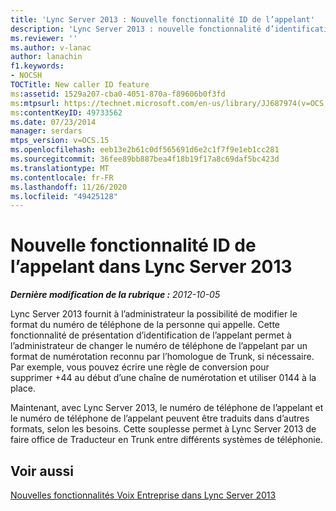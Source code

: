 ```yaml
---
title: 'Lync Server 2013 : Nouvelle fonctionnalité ID de l’appelant'
description: 'Lync Server 2013 : nouvelle fonctionnalité d’identification de l’appelant.'
ms.reviewer: ''
ms.author: v-lanac
author: lanachin
f1.keywords:
- NOCSH
TOCTitle: New caller ID feature
ms:assetid: 1529a207-cba0-4051-870a-f89606b0f3fd
ms:mtpsurl: https://technet.microsoft.com/en-us/library/JJ687974(v=OCS.15)
ms:contentKeyID: 49733562
ms.date: 07/23/2014
manager: serdars
mtps_version: v=OCS.15
ms.openlocfilehash: eeb13e2b61c0df565691d6e2c1f7f9e1eb1cc281
ms.sourcegitcommit: 36fee89bb887bea4f18b19f17a8c69daf5bc423d
ms.translationtype: MT
ms.contentlocale: fr-FR
ms.lasthandoff: 11/26/2020
ms.locfileid: "49425128"
---
```

# <a name="new-caller-id-feature-in-lync-server-2013"></a>Nouvelle fonctionnalité ID de l’appelant dans Lync Server 2013

<div data-xmlns="http://www.w3.org/1999/xhtml">

<div class="topic" data-xmlns="http://www.w3.org/1999/xhtml" data-msxsl="urn:schemas-microsoft-com:xslt" data-cs="https://msdn.microsoft.com/">

<div data-asp="https://msdn2.microsoft.com/asp">



</div>

<div id="mainSection">

<div id="mainBody">

<span> </span>

_**Dernière modification de la rubrique :** 2012-10-05_

Lync Server 2013 fournit à l’administrateur la possibilité de modifier le format du numéro de téléphone de la personne qui appelle. Cette fonctionnalité de présentation d’identification de l’appelant permet à l’administrateur de changer le numéro de téléphone de l’appelant par un format de numérotation reconnu par l’homologue de Trunk, si nécessaire. Par exemple, vous pouvez écrire une règle de conversion pour supprimer +44 au début d’une chaîne de numérotation et utiliser 0144 à la place.

Maintenant, avec Lync Server 2013, le numéro de téléphone de l’appelant et le numéro de téléphone de l’appelant peuvent être traduits dans d’autres formats, selon les besoins. Cette souplesse permet à Lync Server 2013 de faire office de Traducteur en Trunk entre différents systèmes de téléphonie.

<div>

## <a name="see-also"></a>Voir aussi


[Nouvelles fonctionnalités Voix Entreprise dans Lync Server 2013](lync-server-2013-new-enterprise-voice-features.md)  
  

</div>

</div>

<span> </span>

</div>

</div>

</div>

